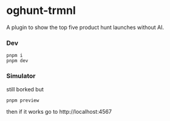 # oghunt-trmnl
A plugin to show the top five product hunt launches without AI.


### Dev

```
pnpm i
pnpm dev
```

### Simulator
still borked but

```
pnpm preview

```
then if it works go to http://localhost:4567
